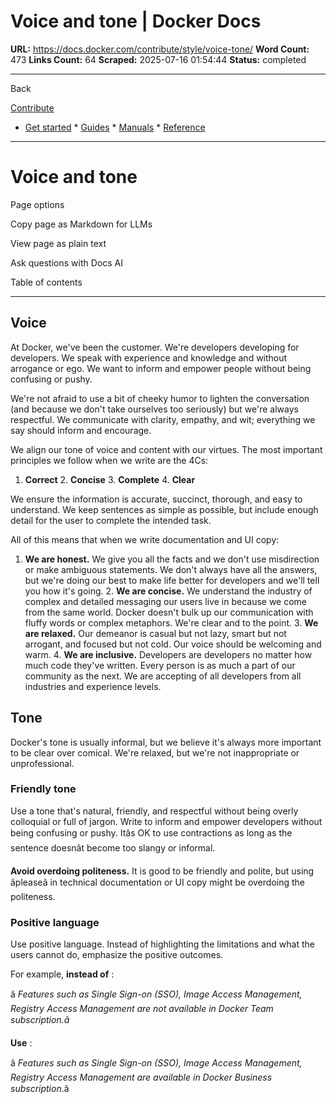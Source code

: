 # Voice and tone | Docker Docs

**URL:** https://docs.docker.com/contribute/style/voice-tone/
**Word Count:** 473
**Links Count:** 64
**Scraped:** 2025-07-16 01:54:44
**Status:** completed

---

Back

[Contribute](https://docs.docker.com/contribute/)

  * [Get started](https://docs.docker.com/get-started/)   * [Guides](https://docs.docker.com/guides/)   * [Manuals](https://docs.docker.com/manuals/)   * [Reference](https://docs.docker.com/reference/)

* * *

# Voice and tone

Page options

Copy page as Markdown for LLMs

View page as plain text

Ask questions with Docs AI

Table of contents

* * *

## Voice

At Docker, we've been the customer. We're developers developing for developers. We speak with experience and knowledge and without arrogance or ego. We want to inform and empower people without being confusing or pushy.

We're not afraid to use a bit of cheeky humor to lighten the conversation \(and because we don't take ourselves too seriously\) but we're always respectful. We communicate with clarity, empathy, and wit; everything we say should inform and encourage.

We align our tone of voice and content with our virtues. The most important principles we follow when we write are the 4Cs:

  1. **Correct**   2. **Concise**   3. **Complete**   4. **Clear**

We ensure the information is accurate, succinct, thorough, and easy to understand. We keep sentences as simple as possible, but include enough detail for the user to complete the intended task.

All of this means that when we write documentation and UI copy:

  1. **We are honest.** We give you all the facts and we don't use misdirection or make ambiguous statements. We don't always have all the answers, but we're doing our best to make life better for developers and we'll tell you how it's going.   2. **We are concise.** We understand the industry of complex and detailed messaging our users live in because we come from the same world. Docker doesn't bulk up our communication with fluffy words or complex metaphors. We're clear and to the point.   3. **We are relaxed.** Our demeanor is casual but not lazy, smart but not arrogant, and focused but not cold. Our voice should be welcoming and warm.   4. **We are inclusive.** Developers are developers no matter how much code they've written. Every person is as much a part of our community as the next. We are accepting of all developers from all industries and experience levels.

## Tone

Docker's tone is usually informal, but we believe it's always more important to be clear over comical. We're relaxed, but we're not inappropriate or unprofessional.

### Friendly tone

Use a tone that's natural, friendly, and respectful without being overly colloquial or full of jargon. Write to inform and empower developers without being confusing or pushy. Itâs OK to use contractions as long as the sentence doesnât become too slangy or informal.

**Avoid overdoing politeness.** It is good to be friendly and polite, but using âpleaseâ in technical documentation or UI copy might be overdoing the politeness.

### Positive language

Use positive language. Instead of highlighting the limitations and what the users cannot do, emphasize the positive outcomes.

For example, **instead of** :

â _Features such as Single Sign-on \(SSO\), Image Access Management, Registry Access Management are not available in Docker Team subscription.â_

**Use** :

â _Features such as Single Sign-on \(SSO\), Image Access Management, Registry Access Management are available in Docker Business subscription_.â